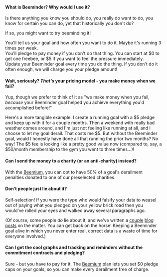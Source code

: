 #### What is Beeminder?  Why would I use it?
Is there anything you know you should do, you really do want to do, you know for certain you can do, yet that historically you don't do? 

If so, you might want to try beeminding it!

You'll tell us your goal and how often you want to do it.  Maybe it's running 3 times per week.  
You'll pledge to pay money if you don't do that thing.  You can start at $0 to get one freebee, or $5 if you want to feel the pressure immediately.  
Update your Beeminder goal every time you do the thing.  If you don't do it often enough, we will charge you your pledge amount!

#### Wait, seriously?  *That's* your pricing model - you make money when we fail?
Yup, though we prefer to think of it as "we make money when you fail, _because_ your Beeminder goal helped you achieve everything you'd accomplished before!"  

Here's a more tangible example.  I create a running goal with a $5 pledge and keep up with it for a couple months.  Then a weekend with really bad weather comes around, and I'm just not feeling like running at all, and I choose to let my goal derail.  That costs me $5.  But without the Beeminder goal, would I honestly have done all that running the prior two months?  No way!  The $5 fee is looking like a pretty good value now (compared to, say, a $50/month membership to the gym you went to three times...)!

#### Can I send the money to a charity (or an anti-charity) instead?
With the [Beemium](https://www.beeminder.com/premium), you can opt to have 50% of a goal's derailment penalties donated to one of our preselected charities.

#### Don't people just lie about it?
Self-selection! If you were the type who would falsify your data to weasel out of paying what you pledged on your yellow brick road then you would’ve rolled your eyes and walked away several paragraphs ago.

(Of course, some people _do_ lie about it, and we've written a [couple](http://blog.beeminder.com/cheating) [blog posts](http://blog.beeminder.com/chelsea) on the matter.  You can get back on the horse!  Keeping a Beeminder goal alive in which you never enter real, correct data is a waste of time for everyone involved.)

#### Can I get the cool graphs and tracking and reminders without the commitment contracts and pledging?
Sure - but you have to pay for it.  The [Beemium](https://www.beeminder.com/premium) plan lets you set $0 pledge caps on your goals, so you can make every derailment free of charge. 

